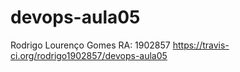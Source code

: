 # devops-aula05
Rodrigo Lourenço Gomes
RA: 1902857
https://travis-ci.org/rodrigo1902857/devops-aula05
